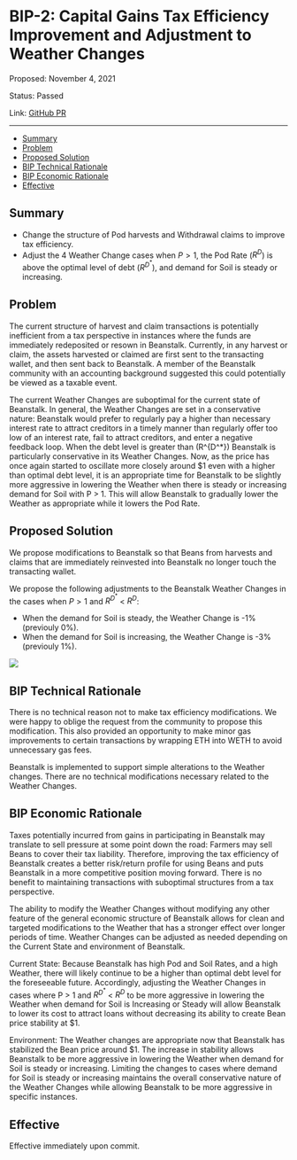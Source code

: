 # BIP-2: Capital Gains Tax Efficiency Improvement and Adjustment to Weather Changes

Proposed: November 4, 2021

Status: Passed

Link: [GitHub PR](https://github.com/BeanstalkFarms/Beanstalk/pull/4)

---

 - [Summary](#summary)
 - [Problem](#problem)
 - [Proposed Solution](#proposed-solution)
 - [BIP Technical Rationale](#bip-technical-rationale)
 - [BIP Economic Rationale](#bip-economic-rationale)
 - [Effective](#effective)

## Summary

- Change the structure of Pod harvests and Withdrawal claims to improve tax efficiency.
- Adjust the 4 Weather Change cases when $P > 1$, the Pod Rate ($R^{D}$) is above the optimal level of debt ($R^{D^*}$), and demand for Soil is steady or increasing.

## Problem

The current structure of harvest and claim transactions is potentially inefficient from a tax perspective in instances where the funds are immediately redeposited or resown in Beanstalk. Currently, in any harvest or claim, the assets harvested or claimed are first sent to the transacting wallet, and then sent back to Beanstalk. A member of the Beanstalk community with an accounting background suggested this could potentially be viewed as a taxable event.

The current Weather Changes are suboptimal for the current state of Beanstalk. In general, the Weather Changes are set in a conservative nature: Beanstalk would prefer to regularly pay a higher than necessary interest rate to attract creditors in a timely manner than regularly offer too low of an interest rate, fail to attract creditors, and enter a negative feedback loop. When the debt level is greater than \(R^{D^*}\) Beanstalk is particularly conservative in its Weather Changes. Now, as the price has once again started to oscillate more closely around $1 even with a higher than optimal debt level, it is an appropriate time for Beanstalk to be slightly more aggressive in lowering the Weather when there is steady or increasing demand for Soil with P > 1. This will allow Beanstalk to gradually lower the Weather as appropriate while it lowers the Pod Rate.

## Proposed Solution

We propose modifications to Beanstalk so that Beans from harvests and claims that are immediately reinvested into Beanstalk no longer touch the transacting wallet.

We propose the following adjustments to the Beanstalk Weather Changes in the cases when $P > 1$ and $R^{D^*}$ < $R^D$:

- When the demand for Soil is steady, the Weather Change is -1% (previouly 0%).
- When the demand for Soil is increasing, the Weather Change is -3% (previouly 1%).

![](https://i.imgur.com/tVtxAU9.png)

## BIP Technical Rationale

There is no technical reason not to make tax efficiency modifications. We were happy to oblige the request from the community to propose this modification. This also provided an opportunity to make minor gas improvements to certain transactions by wrapping ETH into WETH to avoid unnecessary gas fees.

Beanstalk is implemented to support simple alterations to the Weather changes. There are no technical modifications necessary related to the Weather Changes.

## BIP Economic Rationale

Taxes potentially incurred from gains in participating in Beanstalk may translate to sell pressure at some point down the road: Farmers may sell Beans to cover their tax liability. Therefore, improving the tax efficiency of Beanstalk creates a better risk/return profile for using Beans and puts Beanstalk in a more competitive position moving forward. There is no benefit to maintaining transactions with suboptimal structures from a tax perspective.

The ability to modify the Weather Changes without modifying any other feature of the general economic structure of Beanstalk allows for clean and targeted modifications to the Weather that has a stronger effect over longer periods of time. Weather Changes can be adjusted as needed depending on the Current State and environment of Beanstalk.

Current State: Because Beanstalk has high Pod and Soil Rates, and a high Weather, there will likely continue to be a higher than optimal debt level for the foreseeable future. Accordingly, adjusting the Weather Changes in cases where P > 1 and $R^{D^*}$ < $R^D$ to be more aggressive in lowering the Weather when demand for Soil is Increasing or Steady will allow Beanstalk to lower its cost to attract loans without decreasing its ability to create Bean price stability at $1.

Environment: The Weather changes are appropriate now that Beanstalk has stabilized the Bean price around $1. The increase in stability allows Beanstalk to be more aggressive in lowering the Weather when demand for Soil is steady or increasing. Limiting the changes to cases where demand for Soil is steady or increasing maintains the overall conservative nature of the Weather Changes while allowing Beanstalk to be more aggressive in specific instances.

## Effective

Effective immediately upon commit.
